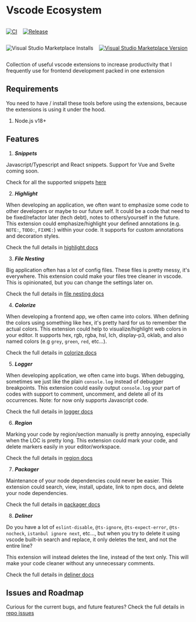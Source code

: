 # Vscode Ecosystem

<div style="display: flex; gap: 1rem;">

[![CI](https://github.com/rifandani/vscode-ecosystem/actions/workflows/ci.yml/badge.svg)](https://github.com/rifandani/vscode-ecosystem/actions/workflows/ci.yml)

[![Release](https://github.com/rifandani/vscode-ecosystem/actions/workflows/release.yml/badge.svg)](https://github.com/rifandani/vscode-ecosystem/actions/workflows/release.yml)

</div>

<div style="display: flex; gap: 1rem;">

![Visual Studio Marketplace Installs](https://img.shields.io/visual-studio-marketplace/i/rifandani.vscode-ecosystem?logo=visual-studio-marketplace)

<a href="https://marketplace.visualstudio.com/items?itemName=rifandani.vscode-ecosystem" target="__blank"><img src="https://img.shields.io/visual-studio-marketplace/v/rifandani.vscode-ecosystem?color=eee&amp;label=VS%20Code%20Marketplace&logo=visual-studio-code" alt="Visual Studio Marketplace Version" /></a>

</div>

Collection of useful vscode extensions to increase productivity that I frequently use for frontend development packed in one extension

## Requirements

You need to have / install these tools before using the extensions, because the extensions is using it under the hood.

1. Node.js v18+

## Features

1. ***Snippets***

Javascript/Typescript and React snippets. Support for Vue and Svelte coming soon.

Check for all the supported snippets [here](./src/snippets/react.json)

2. ***Highlight***

When developing an application, we often want to emphasize some code to other developers or maybe to our future self. It could be a code that need to be fixed/refactor later (tech debt), notes to others/yourself in the future. This extension could emphasize/highlight your defined annotations (e.g. `NOTE:`, `TODO:`, `FIXME:`) within your code. It supports for custom annotations and decoration styles.

Check the full details in [highlight docs](./src/docs/highlight.md)

3. ***File Nesting***

Big application often has a lot of config files. These files is pretty messy, it's everywhere. This extension could make your files tree cleaner in vscode. This is opinionated, but you can change the settings later on.

Check the full details in [file nesting docs](./src/docs/file-nesting.md)

4. ***Colorize***

When developing a frontend app, we often came into colors. When defining the colors using something like hex, it's pretty hard for us to remember the actual colors. This extension could help to visualize/highlight web colors in your editor. It supports hex, rgb, rgba, hsl, lch, display-p3, oklab, and also named colors (e.g `grey`, `green`, `red`, etc...).

Check the full details in [colorize docs](./src/docs/colorize.md)

5. ***Logger***

When developing application, we often came into bugs. When debugging, sometimes we just like the plain `console.log` instead of debugger breakpoints. This extension could easily output `console.log` your part of codes with support to comment, uncomment, and delete all of its occurrences. Note: for now only supports Javascript code.

Check the full details in [logger docs](./src/docs/logger.md)

6. ***Region***

Marking your code by region/section manually is pretty annoying, especially when the LOC is pretty long. This extension could mark your code, and delete markers easily in your editor/workspace.

Check the full details in [region docs](./src/docs/region.md)

7. ***Packager***

Maintenance of your node dependencies could never be easier. This extension could search, view, install, update, link to npm docs, and delete your node dependencies.

Check the full details in [packager docs](./src/docs/packager.md)

8. ***Deliner***

Do you have a lot of `eslint-disable`, `@ts-ignore`, `@ts-expect-error`, `@ts-nocheck`, `istanbul ignore next`, etc..., but when you try to delete it using vscode built-in search and replace, it only deletes the text, and not the entire line?

This extension will instead deletes the line, instead of the text only. This will make your code cleaner without any unnecessary comments.

Check the full details in [deliner docs](./src/docs/deliner.md)

## Issues and Roadmap

Curious for the current bugs, and future features? Check the full details in [repo issues](https://github.com/rifandani/vscode-ecosystem/issues)
